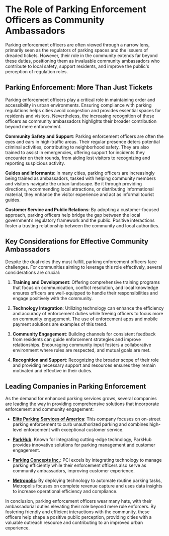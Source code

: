 # The Role of Parking Enforcement Officers as Community Ambassadors

Parking enforcement officers are often viewed through a narrow lens, primarily seen as the regulators of parking spaces and the issuers of dreaded tickets. However, their role in the community extends far beyond these duties, positioning them as invaluable community ambassadors who contribute to local safety, support residents, and improve the public's perception of regulation roles. 

## Parking Enforcement: More Than Just Tickets

Parking enforcement officers play a critical role in maintaining order and accessibility in urban environments. Ensuring compliance with parking regulations helps cities avoid congestion and provides essential spaces for residents and visitors. Nevertheless, the increasing recognition of these officers as community ambassadors highlights their broader contribution beyond mere enforcement.

**Community Safety and Support**: Parking enforcement officers are often the eyes and ears in high-traffic areas. Their regular presence deters potential criminal activities, contributing to neighborhood safety. They are also trained to assist in emergencies, offering support for incidents they encounter on their rounds, from aiding lost visitors to recognizing and reporting suspicious activity.

**Guides and Informants**: In many cities, parking officers are increasingly being trained as ambassadors, tasked with helping community members and visitors navigate the urban landscape. Be it through providing directions, recommending local attractions, or distributing informational material, they enhance the visitor experience and act as informal tourist guides.

**Customer Service and Public Relations**: By adopting a customer-focused approach, parking officers help bridge the gap between the local government’s regulatory framework and the public. Positive interactions foster a trusting relationship between the community and local authorities.

## Key Considerations for Effective Community Ambassadors

Despite the dual roles they must fulfill, parking enforcement officers face challenges. For communities aiming to leverage this role effectively, several considerations are crucial:

1. **Training and Development**: Offering comprehensive training programs that focus on communication, conflict resolution, and local knowledge ensures officers are well-equipped to handle their responsibilities and engage positively with the community.

2. **Technology Integration**: Utilizing technology can enhance the efficiency and accuracy of enforcement duties while freeing officers to focus more on community engagement. The use of enforcement apps and mobile payment solutions are examples of this trend.

3. **Community Engagement**: Building channels for consistent feedback from residents can guide enforcement strategies and improve relationships. Encouraging community input fosters a collaborative environment where rules are respected, and mutual goals are met.

4. **Recognition and Support**: Recognizing the broader scope of their role and providing necessary support and resources ensures they remain motivated and effective in their duties.

## Leading Companies in Parking Enforcement

As the demand for enhanced parking services grows, several companies are leading the way in providing comprehensive solutions that incorporate enforcement and community engagement:

- **[Elite Parking Services of America](/dir/elite_parking_services_of_america)**: This company focuses on on-street parking enforcement to curb unauthorized parking and combines high-level enforcement with exceptional customer service.

- **[ParkHub](/dir/parkhub)**: Known for integrating cutting-edge technology, ParkHub provides innovative solutions for parking management and customer engagement.

- **[Parking Concepts Inc.](/dir/parking_concepts_inc)**: PCI excels by integrating technology to manage parking efficiently while their enforcement officers also serve as community ambassadors, improving customer experience.

- **[Metropolis](/dir/metropolis)**: By deploying technology to automate routine parking tasks, Metropolis focuses on complete revenue capture and uses data insights to increase operational efficiency and compliance.

In conclusion, parking enforcement officers wear many hats, with their ambassadorial duties elevating their role beyond mere rule enforcers. By fostering friendly and efficient interactions with the community, these officers help shape a positive public perception, providing cities with a valuable outreach resource and contributing to an improved urban experience.